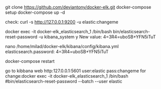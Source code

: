 
git clone https://github.com/deviantony/docker-elk.git
docker-compose setup
docker-compose up -d

check:
curl -s http://127.0.0.1:9200 -u elastic:changeme

docker exec -it docker-elk_elasticsearch_1  /bin/bash
bin/elasticsearch-reset-password -u kibana_system
y
New value: 4=3R4=uboSB+YFN5iTuT

nano /home/milad/docker-elk/kibana/config/kibana.yml
elasticsearch.password: 4=3R4=uboSB+YFN5iTuT

docker-compose restart

go to kibbana web
http:127.0.0.1:5601
user:elastic
pass:changeme
for change:docker  exec -it docker-elk_elasticsearch_1  /bin/bash
#bin/elasticsearch-reset-password --batch --user elastic
